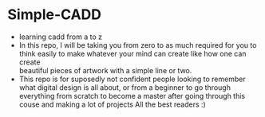 # Simple-CADD
- learning cadd from a to z 
- In this repo, I will be taking you from zero to as much required for you to think easily to make whatever your mind can create like how one can create     
  beautiful pieces of artwork with a simple line or two.
- This repo is for suposedly not confident people looking to remember what digital design is all about, or from a beginner to go through everything from scratch    to become a master after going through this couse and making a lot of projects 
All the best readers :)
